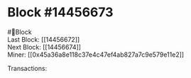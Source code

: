 
Block #14456673
===============
  
#🧊Block  
Last Block: [[14456672]]  
Next Block: [[14456674]]  
Miner: [[0x45a36a8e118c37e4c47ef4ab827a7c9e579e11e2]]  

 Transactions: